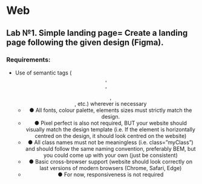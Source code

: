 # Web
## Lab №1. Simple landing page= Create a landing page following the given design (Figma).
### Requirements:
- Use of semantic tags (<header>, <nav>, <ul>, <footer>, etc.) wherever is necessary 
- ●	All fonts, colour palette, elements sizes must strictly match the design.
- ●	Pixel perfect is also not required, BUT your website should visually match the design template (i.e. If the element is horizontally centred on the design, it should look centred on the website)
- ●	All class names must not be meaningless (i.e. class=”myClass”) and should follow the same naming convention, preferably BEM, but you could come up with your own (just be consistent)
- ●	Basic cross-browser support (website should look correctly on last versions of modern browsers (Chrome, Safari, Edge)
- ●	For now, responsiveness is not required
